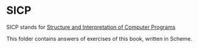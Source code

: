 SICP
====

SICP stands for [Structure and Interpretation of Computer Programs](http://en.wikipedia.org/wiki/Structure_and_Interpretation_of_Computer_Programs)


This folder contains answers of exercises of this book, written in Scheme. 
